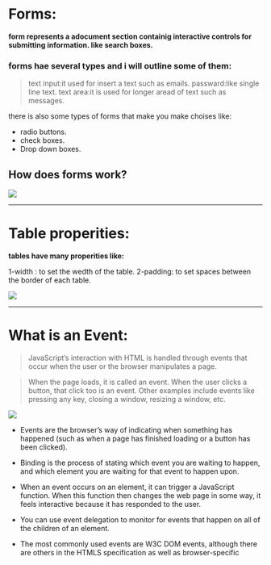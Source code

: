 # Forms:

**form represents a adocument section containig interactive controls for submitting information. like search boxes.**

### forms hae several types and i will outline some of them: 

> text input:it used for insert a text such as emails.
> passward:like single line text.
> text area:it is used for longer aread of text such as messages.

there is also some types of forms that make you make choises like:

* radio buttons.
* check boxes.
* Drop down boxes.

## How does forms work?

![](https://img.webnots.com/2014/01/How-HTML-Form-Works.png)

___

# Table properities:

**tables have many properities like:**

1-width : to set the wedth of the table.
2-padding: to set spaces between the border of each table.

![](https://i.stack.imgur.com/VCxSJ.png)

___

# What is an Event:

> JavaScript’s interaction with HTML is handled through events that occur when the user or the browser manipulates a page.

> When the page loads, it is called an event. When the user clicks a button, that click too is an event. Other examples include events like pressing any key, closing a window, resizing a window, etc.

![](https://data-flair.training/blogs/wp-content/uploads/sites/2/2019/07/JavaScript-Event-Types-1200x900.jpg)

* Events are the browser’s way of indicating when something has happened (such as when a page has finished loading or a button has been clicked).

* Binding is the process of stating which event you are waiting to happen, and which element you are waiting for that event to happen upon.

* When an event occurs on an element, it can trigger a JavaScript function. When this function then changes the web page in some way, it feels interactive because it has responded to the user.

* You can use event delegation to monitor for events that happen on all of the children of an element.

* The most commonly used events are W3C DOM events, although there are others in the HTMLS specification as well as browser-specific 


















